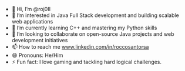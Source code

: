 - 👋 Hi, I’m @roj0II
- 👀 I’m interested in Java Full Stack development and building scalable web applications
- 🌱 I’m currently learning C++ and mastering my Python skills
- 💞️ I’m looking to collaborate on open-source Java projects and web development initiatives
- 📫 How to reach me www.linkedin.com/in/roccosantorsa
- 😄 Pronouns: He/Him
- ⚡ Fun fact: I love gaming and tackling hard logical challenges.

<!---
roj0II/roj0II is a ✨ special ✨ repository because its `README.md` (this file) appears on your GitHub profile.
You can click the Preview link to take a look at your changes.
--->
